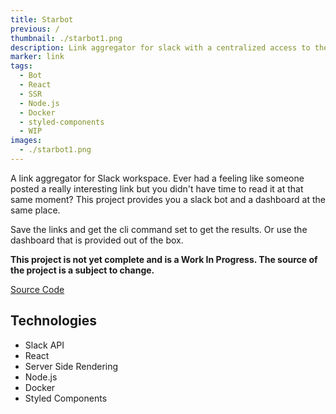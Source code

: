 ```yaml
---
title: Starbot
previous: /
thumbnail: ./starbot1.png
description: Link aggregator for slack with a centralized access to them through slack messages or the dashboard
marker: link
tags: 
  - Bot
  - React
  - SSR
  - Node.js
  - Docker
  - styled-components
  - WIP
images:
  - ./starbot1.png
---
```


A link aggregator for Slack workspace. Ever had a feeling like someone posted a really interesting link but you didn't have time to read it at that same moment? This project provides you a slack bot and a dashboard at the same place. 

Save the links and get the cli command set to get the results. Or use the dashboard that is provided out of the box.

**This project is not yet complete and is a Work In Progress. The source of the project is a subject to change.**

[Source Code](https://github.com/Spring3/starbot)

## Technologies

- Slack API
- React
- Server Side Rendering
- Node.js
- Docker
- Styled Components

